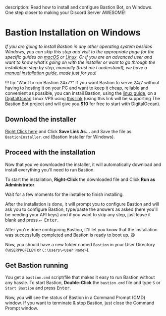 description: Read how to install and configure Bastion Bot, on Windows. One step closer to making your Discord Server AWESOME!

# Bastion Installation on Windows

*If you are going to install Bastion in any other operating system besides Windows,
you can skip this step and visit to the appropriate page for the specific guides
on [macOS](install-macos) or [Linux](install-linux). Or if you are an advanced
user and want to know what's going on with the installer or want to go through
the installation step by step, manually (trust me I understand), we have a
[manual installation guide](install-manual), made just for you!*

!!! tip "Want to run Bastion 24x7?"
    If you want Bastion to serve 24/7 without having to hosting it on your
    PC and want to keep it cheap, reliable and convenient as possible, you can
    install Bastion, using the [linux guide](install-linux/), on a [DigitalOcean](https://m.do.co/c/0ee6cb9c7ee0)
    Linux VPS using [this link](https://m.do.co/c/0ee6cb9c7ee0) (using this link
    will be supporting The Bastion Bot project and will give you **$10** for
    free to start with DigitalOcean).

## Download the installer

[Right Click here](https://raw.githubusercontent.com/TheBastionBot/Bastion-Scripts/master/BastionInstaller.cmd)
and Click **Save Link As...** and Save the file as `BastionInstaller.cmd`
(Bastion Installer for Windows).

## Proceed with the installation

Now that you've downloaded the installer, it will automatically download and
install everything you'll need to run Bastion.

To start the installation, **Right-Click** the downloaded file and Click
**Run as Administrator**.

Wait for a few moments for the installer to finish installing.

After the installation is done, it will prompt you to configure Bastion and will
ask you to configure Bastion, type/paste the answers as asked (here you'll be
needing your API keys) and if you want to skip any step, just leave it blank and
press <kbd>&crarr; Enter</kbd>.

After you're done configuring Bastion, it'll let you know that the installation
was successfully completed and Bastion is ready to boot up. :smile:

Now, you should have a new folder named `Bastion` in your User Directory
(`%USERPROFILE%` or `C:\Users\<User Name>`).  


## Get Bastion running

You get a `bastion.cmd` script/file that makes it easy to run Bastion without
any hassle. To start Bastion, **Double-Click** the `bastion.cmd` file and
type `S` or `Start Bastion` and press <kbd>Enter</kbd>.

Now, you will see the status of Bastion in a Command Prompt (CMD) window.
If you want to terminate & stop Bastion, just close the Command Prompt window.
